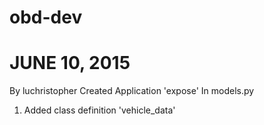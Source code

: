 # obd-dev
JUNE 10, 2015
=============
By luchristopher
Created Application 'expose'
In models.py
1. Added class definition 'vehicle_data'
